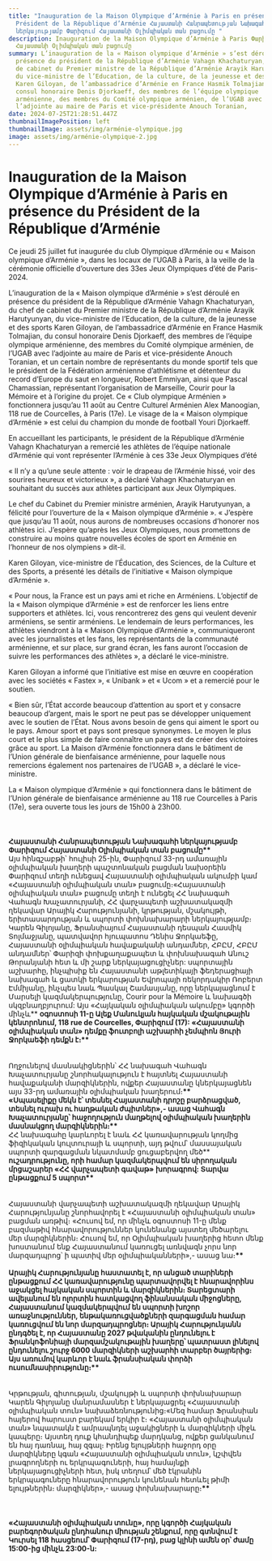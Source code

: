 ```yaml
---
title: "Inauguration de la Maison Olympique d’Arménie à Paris en présence du
  Président de la République d’Arménie Հայաստանի Հանրապետության Նախագահի
  ներկայությամբ Փարիզում Հայաստանի Օլիմպիական տան բացումը "
description: Inauguration de la Maison Olympique d’Arménie à Paris Փարիզում
  Հայաստանի Օլիմպիական տան բացումը
summary: L’inauguration de la « Maison olympique d’Arménie » s’est déroulé en
  présence du président de la République d’Arménie Vahagn Khachaturyan, du chef
  de cabinet du Premier ministre de la République d’Arménie Arayik Harutyunyan,
  du vice-ministre de l’Education, de la culture, de la jeunesse et des sports
  Karen Giloyan, de l’ambassadrice d’Arménie en France Hasmik Tolmajian, du
  consul honoraire Denis Djorkaeff, des membres de l’équipe olympique
  arménienne, des membres du Comité olympique arménien, de l’UGAB avec
  l’adjointe au maire de Paris et vice-présidente Anouch Toranian,
date: 2024-07-25T21:28:51.447Z
thumbnailImagePosition: left
thumbnailImage: assets/img/arménie-olympique.jpg
image: assets/img/arménie-olympique-2.jpg
---
```

# Inauguration de la Maison Olympique d’Arménie à Paris en présence du Président de la République d’Arménie

Ce jeudi 25 juillet fut inaugurée du club Olympique d’Arménie ou « Maison olympique d’Arménie », dans les locaux de l’UGAB à Paris, à la veille de la cérémonie officielle d’ouverture des 33es Jeux Olympiques d’été de Paris-2024.

L’inauguration de la « Maison olympique d’Arménie » s’est déroulé en présence du président de la République d’Arménie Vahagn Khachaturyan, du chef de cabinet du Premier ministre de la République d’Arménie Arayik Harutyunyan, du vice-ministre de l’Education, de la culture, de la jeunesse et des sports Karen Giloyan, de l’ambassadrice d’Arménie en France Hasmik Tolmajian, du consul honoraire Denis Djorkaeff, des membres de l’équipe olympique arménienne, des membres du Comité olympique arménien, de l’UGAB avec l’adjointe au maire de Paris et vice-présidente Anouch Toranian, et un certain nombre de représentants du monde sportif tels que le président de la Fédération arménienne d’athlétisme et détenteur du record d’Europe du saut en longueur, Robert Emmiyan, ainsi que Pascal Chamassian, représentant l’organisation de Marseille, Courir pour la Mémoire et à l’origine du projet. Ce « Club olympique Arménien » fonctionnera jusqu’au 11 août au Centre Culturel Arménien Alex Manoogian, 118 rue de Courcelles, à Paris (17e). Le visage de la « Maison olympique d’Arménie » est celui du champion du monde de football Youri Djorkaeff.

En accueillant les participants, le président de la République d’Arménie Vahagn Khachaturyan a remercié les athlètes de l’équipe nationale d’Arménie qui vont représenter l’Arménie à ces 33e Jeux Olympiques d’été

« Il n’y a qu’une seule attente : voir le drapeau de l’Arménie hissé, voir des sourires heureux et victorieux », a déclaré Vahagn Khachaturyan en souhaitant du succès aux athlètes participant aux Jeux Olympiques.

Le chef du Cabinet du Premier ministre arménien, Arayik Harutyunyan, a félicité pour l’ouverture de la « Maison olympique d’Arménie ». « J’espère que jusqu’au 11 août, nous aurons de nombreuses occasions d’honorer nos athlètes ici. J’espère qu’après les Jeux Olympiques, nous promettons de construire au moins quatre nouvelles écoles de sport en Arménie en l’honneur de nos olympiens » dit-il.

Karen Giloyan, vice-ministre de l’Éducation, des Sciences, de la Culture et des Sports, a présenté les détails de l’initiative « Maison olympique d’Arménie ».

« Pour nous, la France est un pays ami et riche en Arméniens. L’objectif de la « Maison olympique d’Arménie » est de renforcer les liens entre supporters et athlètes. Ici, vous rencontrerez des gens qui veulent devenir arméniens, se sentir arméniens. Le lendemain de leurs performances, les athlètes viendront à la « Maison Olympique d’Arménie », communiqueront avec les journalistes et les fans, les représentants de la communauté arménienne, et sur place, sur grand écran, les fans auront l’occasion de suivre les performances des athlètes », a déclaré le vice-ministre.

Karen Giloyan a informé que l’initiative est mise en œuvre en coopération avec les sociétés « Fastex », « Unibank » et « Ucom » et a remercié pour le soutien.

« Bien sûr, l’État accorde beaucoup d’attention au sport et y consacre beaucoup d’argent, mais le sport ne peut pas se développer uniquement avec le soutien de l’État. Nous avons besoin de gens qui aiment le sport ou le pays. Amour sport et pays sont presque synonymes. Le moyen le plus court et le plus simple de faire connaître un pays est de créer des victoires grâce au sport. La Maison d’Arménie fonctionnera dans le bâtiment de l’Union générale de bienfaisance arménienne, pour laquelle nous remercions également nos partenaires de l’UGAB », a déclaré le vice-ministre.

La « Maison olympique d’Arménie » qui fonctionnera dans le bâtiment de l’Union générale de bienfaisance arménienne au 118 rue Courcelles à Paris (17e), sera ouverte tous les jours de 15h00 à 23h00.\
\
\
\
**Հայաստանի Հանրապետության Նախագահի ներկայությամբ Փարիզում Հայաստանի Օլիմպիական տան բացումը\*\***\
Այս հինգշաբթի՝ հուլիսի 25-ին, Փարիզում 33-րդ ամառային օլիմպիական խաղերի պաշտոնական բացման նախօրեին Փարիզում տեղի ունեցավ Հայաստանի օլիմպիական ակումբի կամ «Հայաստանի օլիմպիական տան» բացումը։«Հայաստանի օլիմպիական տան» բացումը տեղի է ունեցել ՀՀ նախագահ Վահագն Խաչատուրյանի, ՀՀ վարչապետի աշխատակազմի ղեկավար Արայիկ Հարությունյանի, կրթության, մշակույթի, երիտասարդության և սպորտի փոխնախարարի ներկայությամբ։ Կարեն Գիլոյանը, Ֆրանսիայում Հայաստանի դեսպան Հասմիկ Տոլմաջյանը, պատվավոր հյուպատոս Դենիս Ջորկաեֆը, Հայաստանի օլիմպիական հավաքականի անդամներ, ՀԲԸՄ, ՀԲԸՄ անդամներ՝ Փարիզի փոխքաղաքապետ և փոխնախագահ Անուշ Թորանյանի հետ և մի շարք ներկայացուցիչներ: սպորտային աշխարհը, ինչպիսիք են Հայաստանի աթլետիկայի ֆեդերացիայի նախագահ և ցատկի երկարության Եվրոպայի ռեկորդակիր Ռոբերտ Էմմիյանը, ինչպես նաև Պասկալ Շամասյանը, որը ներկայացնում է Մարսելի կազմակերպությունը, Courir pour la Mémoire և նախագծի սկզբնաղբյուրում: Այս «Հայկական օլիմպիական ակումբը» կգործի մինչև\*\* **օգոստոսի 11-ը Ալեք Մանուկյան հայկական մշակութային կենտրոնում, 118 rue de Courcelles, Փարիզում (17): «Հայաստանի օլիմպիական տան» դեմքը ֆուտբոլի աշխարհի չեմպիոն Յուրի Ջորկաեֆի դեմքն է։\*\***\
\
\
Ողջունելով մասնակիցներին՝ ՀՀ նախագահ Վահագն Խաչատուրյանը շնորհակալություն է հայտնել Հայաստանի հավաքականի մարզիկներին, ովքեր Հայաստանը կներկայացնեն այս 33-րդ ամառային օլիմպիական խաղերում։**\*\*\
«Սպասելիքը մեկն է՝ տեսնել Հայաստանի դրոշը բարձրացված, տեսնել ուրախ ու հաղթական ժպիտներ»,- ասաց Վահագն Խաչատուրյանը՝ հաջողություն մաղթելով օլիմպիական խաղերին մասնակցող մարզիկներին։\*\***\
ՀՀ նախագահը կարևորել է նաև ՀՀ կառավարության կողմից ֆիզիկական կուլտուրայի և սպորտի, այդ թվում՝ մասսայական սպորտի զարգացման նկատմամբ ցուցաբերվող մեծ\*\* **ուշադրությունը, որի համար կազմակերպվում են սիրողական մրցաշարեր «ՀՀ վարչապետի գավաթ» խորագրով: Տարվա ընթացքում 5 սպորտ\*\***\
\
\
Հայաստանի վարչապետի աշխատակազմի ղեկավար Արայիկ Հարությունյանը շնորհավորել է «Հայաստանի օլիմպիական տան» բացման առթիվ։ «Հուսով եմ, որ մինչև օգոստոսի 11-ը մենք բազմաթիվ հնարավորություններ կունենանք այստեղ մեծարելու մեր մարզիկներին։ Հուսով եմ, որ Օլիմպիական խաղերից հետո մենք խոստանում ենք Հայաստանում կառուցել առնվազն չորս նոր մարզադպրոց՝ ի պատիվ մեր օլիմպիականների»,- ասաց նա։**\*\***\
\
**Արայիկ Հարությունյանը հաստատել է, որ անցած տարիների ընթացքում ՀՀ կառավարությունը պարտավորվել է հնարավորինս աջակցել հայկական սպորտին և մարզիկներին։ Տարեցտարի ավելանում են ոլորտին հատկացվող ֆինանսական միջոցները, Հայաստանում կազմակերպվում են սպորտի խոշոր առաջնություններ, ենթակառուցվածքների զարգացման համար կառուցվում են նոր մարզադպրոցներ։ Արայիկ Հարությունյանն ընդգծել է, որ Հայաստանը 2027 թվականին ընդունելու է Ֆրանկոֆոնիայի մարզամշակութային խաղերը՝ պատրաստ լինելով ընդունելու շուրջ 6000 մարզիկների աշխարհի տարբեր ծայրերից։ Այս առումով կարևոր է նաև ֆրանսիական փորձի ուսումնասիրությունը։\*\***\
\
\
Կրթության, գիտության, մշակույթի և սպորտի փոխնախարար Կարեն Գիլոյանը մանրամասներ է ներկայացրել «Հայաստանի օլիմպիական տուն» նախաձեռնությունից։«Մեզ համար Ֆրանսիան հայերով հարուստ բարեկամ երկիր է։ «Հայաստանի օլիմպիական տան» նպատակն է ամրապնդել աջակիցների և մարզիկների միջև կապերը։ Այստեղ դուք կհանդիպեք մարդկանց, ովքեր ցանկանում են հայ դառնալ, հայ զգալ։ Իրենց ելույթների հաջորդ օրը մարզիկները կգան «Հայաստանի օլիմպիական տուն», կշփվեն լրագրողների ու երկրպագուների, հայ համայնքի ներկայացուցիչների հետ, իսկ տեղում՝ մեծ էկրանին երկրպագուները հնարավորություն կունենան հետևել թիմի ելույթներին։ մարզիկներ»,- ասաց փոխնախարարը։**\*\***\
\
\
\
**«Հայաստանի օլիմպիական տունը», որը կգործի Հայկական բարեգործական ընդհանուր միության շենքում, որը գտնվում է Կուրսել 118 հասցեում՝ Փարիզում (17-րդ), բաց կլինի ամեն օր՝ ժամը 15:00-ից մինչև 23:00-ն:**